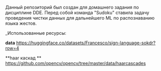 Данный репозиторий был создан для домашнего задания по дисциплине DDE.
Перед собой команда "Sudoku" ставила задачу проведения чистки данных для дальнейшего ML по распознаванию языка жестов.


_Использованные ресурсы:


**data**               https://huggingface.co/datasets/Francesco/sign-language-sokdr?row=4

**haar каскад **       https://github.com/opencv/opencv/tree/master/data/haarcascades
